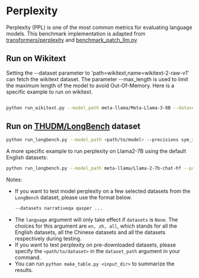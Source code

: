 # Perplexity
Perplexity (PPL) is one of the most common metrics for evaluating language models. This benchmark implementation is adapted from [transformers/perplexity](https://huggingface.co/docs/transformers/perplexity#perplexity-of-fixed-length-models) and [benchmark_patch_llm.py](https://github.com/insuhan/hyper-attn/blob/main/benchmark_patch_llm.py) 

## Run on Wikitext

Setting the --dataset parameter to 'path=wikitext,name=wikitext-2-raw-v1' can fetch the wikitext dataset. The parameter --max_length is used to limit the maximum length of the model to avoid Out-Of-Memory. Here is a specific example to run on wikitext.
```bash

python run_wikitext.py --model_path meta-llama/Meta-Llama-3-8B --dataset path=wikitext,name=wikitext-2-raw-v1 --precision sym_int4 --device xpu --stride 512 --max_length 4096

```

## Run on [THUDM/LongBench](https://github.com/THUDM/LongBench) dataset

```bash
python run_longbench.py --model_path <path/to/model> --precisions sym_int4 fp8 --device xpu --datasets dataset_names --dataset_path <path/to/dataset> --language en
```
A more specific example to run perplexity on Llama2-7B using the default English datasets:
```bash
python run_longbench.py --model_path meta-llama/Llama-2-7b-chat-hf --precisions float16 sym_int4 --device xpu --language en
```

Notes:
- If you want to test model perplexity on a few selected datasets from the `LongBench` dataset, please use the format below.
  ```bash
  --datasets narrativeqa qasper ...
  ```
- The `language` argument will only take effect if `datasets` is `None`. The choices for this argument are `en, zh, all`, which stands for all the English datasets, all the Chinese datasets and all the datasets respectively during testing.
- If you want to test perplexity on pre-downloaded datasets, please specify the `<path/to/dataset>` in the `dataset_path` argument in your command.
- You can run `python make_table.py <input_dir>` to summarize the results.
